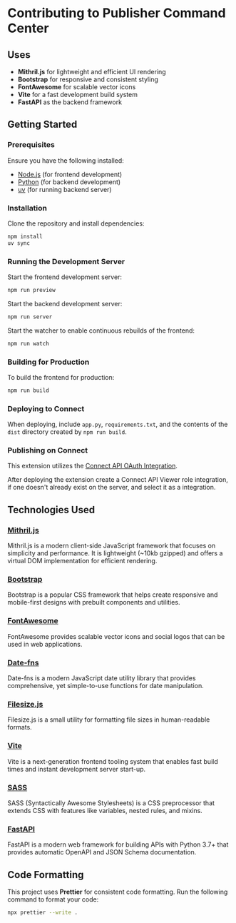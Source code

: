 # Contributing to Publisher Command Center

## Uses

- **Mithril.js** for lightweight and efficient UI rendering
- **Bootstrap** for responsive and consistent styling
- **FontAwesome** for scalable vector icons
- **Vite** for a fast development build system
- **FastAPI** as the backend framework

## Getting Started

### Prerequisites

Ensure you have the following installed:

- [Node.js](https://nodejs.org/) (for frontend development)
- [Python](https://www.python.org/) (for backend development)
- [uv](https://github.com/astral-sh/uv) (for running backend server)

### Installation

Clone the repository and install dependencies:

```sh
npm install
uv sync
```

### Running the Development Server

Start the frontend development server:

```sh
npm run preview
```

Start the backend development server:

```sh
npm run server
```

Start the watcher to enable continuous rebuilds of the frontend:

```sh
npm run watch
```


### Building for Production

To build the frontend for production:

```sh
npm run build
```

### Deploying to Connect

When deploying, include `app.py`, `requirements.txt`, and the contents of the `dist` directory created by `npm run build`.

### Publishing on Connect

This extension utilizes the [Connect API OAuth Integration](https://docs.posit.co/connect/admin/integrations/oauth-integrations/connect/index.html#create-connect-api-integration-in-posit-connect).

After deploying the extension create a Connect API Viewer role integration, if
one doesn't already exist on the server, and select it as a integration.

## Technologies Used

### [Mithril.js](https://mithril.js.org/)

Mithril.js is a modern client-side JavaScript framework that focuses on simplicity and performance. It is lightweight (~10kb gzipped) and offers a virtual DOM implementation for efficient rendering.

### [Bootstrap](https://getbootstrap.com/)

Bootstrap is a popular CSS framework that helps create responsive and mobile-first designs with prebuilt components and utilities.

### [FontAwesome](https://fontawesome.com/)

FontAwesome provides scalable vector icons and social logos that can be used in web applications.

### [Date-fns](https://date-fns.org/)

Date-fns is a modern JavaScript date utility library that provides comprehensive, yet simple-to-use functions for date manipulation.

### [Filesize.js](https://filesizejs.com/)

Filesize.js is a small utility for formatting file sizes in human-readable formats.

### [Vite](https://vitejs.dev/)

Vite is a next-generation frontend tooling system that enables fast build times and instant development server start-up.

### [SASS](https://sass-lang.com/)

SASS (Syntactically Awesome Stylesheets) is a CSS preprocessor that extends CSS with features like variables, nested rules, and mixins.

### [FastAPI](https://fastapi.tiangolo.com/)

FastAPI is a modern web framework for building APIs with Python 3.7+ that provides automatic OpenAPI and JSON Schema documentation.

## Code Formatting

This project uses **Prettier** for consistent code formatting. Run the following command to format your code:

```sh
npx prettier --write .
```
